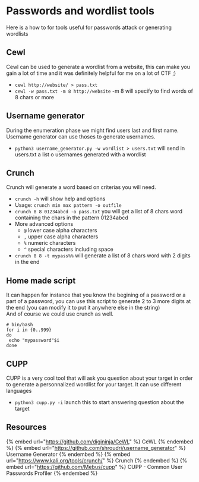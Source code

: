 # Passwords and wordlist tools

Here is a how to for tools useful for passwords attack or generating wordlists

## Cewl

Cewl can be used to generate a wordlist from a website, this can make you gain a lot of time and it was definitely helpful for me on a lot of CTF ;)  

- `cewl http://website/ > pass.txt`
- `cewl -w pass.txt -m 8 http://website` -m 8 will specify to find words of 8 chars or more

## Username generator

During the enumeration phase we might find users last and first name. Username generator can use thoses to generate usernames.  
- `python3 username_generator.py -w wordlist > users.txt` will send in users.txt a list o usernames generated with a wordlist 

## Crunch

Crunch will generate a word based on criterias you will need.  
- `crunch -h` will show help and options
- Usage: `crunch min max pattern -o outfile`
- `crunch 8 8 01234abcd -o pass.txt` you will get a list of 8 chars word containing the chars in the pattern 01234abcd 
- More advanced options
  - `@` lower case alpha characters
  - `,` upper case alpha characters
  - `%` numeric characters
  - `^` special characters including space
- `crunch 8 8 -t mypass%%` will generate a list of 8 chars word with 2 digits in the end

## Home made script

It can happen for instance that you know the begining of a password or a part of a password, you can use this script to generate 2 to 3 more digits at the end (you can modify it to put it anywhere else in the string)  
And of course we could use crunch as well.
```
# bin/bash
for i in {0..999}
do
 echo "mypassword"$i
done
```

## CUPP

CUPP is a very cool tool that will ask you question about your target in order to generate a personnalized wordlist for your target. It can use different languages  
- `python3 cupp.py -i` launch this to start answering question about the target

## Resources

{% embed url="https://github.com/digininja/CeWL" %} CeWL {% endembed %}
{% embed url="https://github.com/shroudri/username_generator" %} Username Generator {% endembed %}
{% embed url="https://www.kali.org/tools/crunch/" %} Crunch {% endembed %}
{% embed url="https://github.com/Mebus/cupp" %} CUPP - Common User Passwords Profiler {% endembed %}
